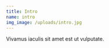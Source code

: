 ```yaml
---
title: Intro
name: intro
img_image: /uploads/intro.jpg
---
```


Vivamus iaculis sit amet est ut vulputate.